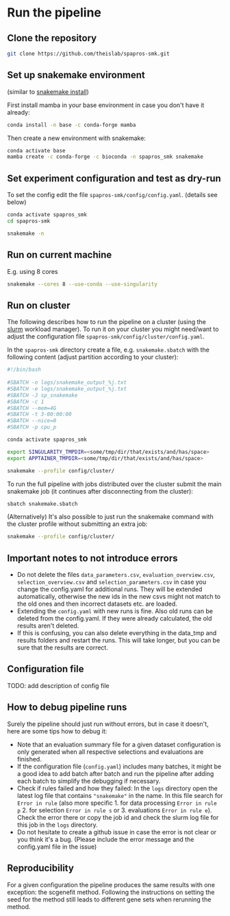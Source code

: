 
# Run the pipeline

## Clone the repository

```bash
git clone https://github.com/theislab/spapros-smk.git
```

## Set up snakemake environment

(similar to [snakemake install](https://snakemake.readthedocs.io/en/stable/getting_started/installation.html))

First install mamba in your base environment in case you don't have it already:

```bash 
conda install -n base -c conda-forge mamba

```

Then create a new environment with snakemake:

```bash
conda activate base
mamba create -c conda-forge -c bioconda -n spapros_smk snakemake
```

## Set experiment configuration and test as dry-run

To set the config edit the file `spapros-smk/config/config.yaml`. (details see below)

```bash
conda activate spapros_smk
cd spapros-smk

snakemake -n
```

## Run on current machine

E.g. using 8 cores

```bash
snakemake --cores 8 --use-conda --use-singularity
```

## Run on cluster

The following describes how to run the pipeline on a cluster (using the [slurm](https://slurm.schedmd.com/documentation.html) workload manager). To run it on your cluster you might need/want to adjust the configuration file `spapros-smk/config/cluster/config.yaml`.

In the `spapros-smk` directory create a file, e.g. `snakemake.sbatch` with the following content (adjust partition according to your cluster):

```bash
#!/bin/bash
  
#SBATCH -o logs/snakemake_output_%j.txt
#SBATCH -e logs/snakemake_output_%j.txt
#SBATCH -J sp_snakemake
#SBATCH -c 1
#SBATCH --mem=4G
#SBATCH -t 3-00:00:00
#SBATCH --nice=0
#SBATCH -p cpu_p

conda activate spapros_smk

export SINGULARITY_TMPDIR=<some/tmp/dir/that/exists/and/has/space>
export APPTAINER_TMPDIR=<some/tmp/dir/that/exists/and/has/space>

snakemake --profile config/cluster/

```

To run the full pipeline with jobs distributed over the cluster submit the main snakemake job (it continues after disconnecting from the cluster):

```bash
sbatch snakemake.sbatch
```


(Alternatively) It's also possible to just run the snakemake command with the cluster profile without submitting an extra job:
```bash
snakemake --profile config/cluster/
```

## Important notes to not introduce errors

- Do not delete the files `data_parameters.csv`, `evaluation_overview.csv`, `selection_overview.csv` and `selection_parameters.csv` in case you change the config.yaml for additional runs. They will be extended automatically, otherwise the new ids in the new csvs might not match to the old ones and then incorrect datasets etc. are loaded.
- Extending the `config.yaml` with new runs is fine. Also old runs can be deleted from the config.yaml. If they were already calculated, the old results aren't deleted. 
- If this is confusing, you can also delete everything in the data_tmp and results folders and restart the runs. This will take longer, but you can be sure that the results are correct.


## Configuration file
TODO: add description of config file

## How to debug pipeline runs
Surely the pipeline should just run without errors, but in case it doesn't, here are some tips how to debug it:
- Note that an evaluation summary file for a given dataset configuration is only generated when all respective selections and evaluations are finished.
- If the configuration file (`config.yaml`) includes many batches, it might be a good idea to add batch after batch and run the pipeline after adding each batch to simplify the debugging if necessary. 
- Check if rules failed and how they failed: In the `logs` directory open the latest log file that contains `"snakemake"` in the name. In this file search for `Error in rule` (also more specific 1. for data processing `Error in rule p` 2. for selection `Error in rule s` or 3. evaluations `Error in rule e`). Check the error there or copy the job id and check the slurm log file for this job in the `logs` directory.
- Do not hesitate to create a github issue in case the error is not clear or you think it's a bug. (Please include the error message and the config.yaml file in the issue)

## Reproducibility
For a given configuration the pipeline produces the same results with one exception: the scgenefit method. Following the instructions on setting the seed for the method still leads to different gene sets when rerunning the method. 

